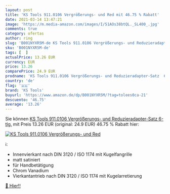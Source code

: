 ```yaml
---
layout: post
title: 'KS Tools 911.0106 Vergrößerungs- und Red mit 46.75 % Rabatt'
date: 2021-03-14 13:47:21
image: 'https://m.media-amazon.com/images/I/51AOs38btQL._SL400_.jpg'
comments: true
category: ofertas
author: ring
slug: 'B001NYXR5M-de KS Tools 911.0106 Vergrößerungs- und Reduzieradapter-Satz...'
sku: 'B001NYXR5M-de'
tags: [  ]
actualPrice: 13.26 EUR
currency: EUR
price: 13.26
comparePrice: 24.9 EUR
prodname: 'KS Tools 911.0106 Vergrößerungs- und Reduzieradapter-Satz  6-tlg.'
country: 'de'
flag: '🇩🇪'
brand: 'KS Tools'
buyurl: 'https://www.amazon.de/dp/B001NYXR5M/?tag=tolees0ca-21'
descuento: '46.75'
average: '13.26'
---
```


Sie können [KS Tools 911.0106 Vergrößerungs- und Reduzieradapter-Satz  6-tlg.](https://www.amazon.de/dp/B001NYXR5M/?tag=tolees0ca-21) mit Preis 13.26 EUR (original: 24.9 EUR) 46.75 % Rabatt hier:

[![KS Tools 911.0106 Vergrößerungs- und Red](https://m.media-amazon.com/images/I/51AOs38btQL._SL400_.jpg)](https://www.amazon.de/dp/B001NYXR5M/?tag=tolees0ca-21)

ℹ️:

- Innenvierkant nach DIN 3120 / ISO 1174 mit Kugelfangrille
- matt satiniert
- für Handbetätigung
- Chrom Vanadium
- Vierkantantrieb nach DIN 3120 / ISO 1174 mit Kugelarretierung

[🛒 Hier!!](https://www.amazon.de/dp/B001NYXR5M/?tag=tolees0ca-21)
